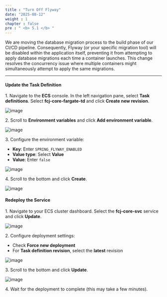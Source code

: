 ```yaml
---
title : "Turn Off Flyway"
date: "2025-08-12" 
weight : 1
chapter : false
pre : " <b> 5.1 </b> "
---
```


We are moving the database migration process to the build phase of our CI/CD pipeline. Consequently, Flyway (or your specific migration tool) will be disabled within the application itself, preventing it from attempting to apply database migrations each time a container launches. This change resolves the concurrency issue where multiple containers might simultaneously attempt to apply the same migrations. 

___

#### Update the Task Definition

1\. Navigate to the **ECS** console. In the left navigation pane, select **Task definitions**. Select **fcj-core-fargate-td** and click **Create new revision**.

![image](/workshop_fcj_Infrastructure-Monitoring-with-Custom-Metrics-andDashboards/images/5.1/Group1.png)

2\. Scroll to **Environment variables** and click **Add environment variable**.

![image](/workshop_fcj_Infrastructure-Monitoring-with-Custom-Metrics-andDashboards/images/5.1/Group2.png)

3\. Configure the environment variable:
   - **Key**: Enter `SPRING_FLYWAY_ENABLED`
   - **Value type**: Select **Value**
   - **Value**: Enter `false`

![image](/workshop_fcj_Infrastructure-Monitoring-with-Custom-Metrics-andDashboards/images/5.1/Group3.png)

4\. Scroll to the bottom and click **Create**.

![image](/workshop_fcj_Infrastructure-Monitoring-with-Custom-Metrics-andDashboards/images/5.1/Group4.png)

#### Redeploy the Service

1\. Navigate to your ECS cluster dashboard. Select the **fcj-core-svc** service and click **Update**.

![image](/workshop_fcj_Infrastructure-Monitoring-with-Custom-Metrics-andDashboards/images/5.1/Group5.png)

2\. Configure deployment settings:
   - Check **Force new deployment**
   - For **Task definition revision**, select the **latest** revision

![image](/workshop_fcj_Infrastructure-Monitoring-with-Custom-Metrics-andDashboards/images/5.1/Group6.png)

3\. Scroll to the bottom and click **Update**.

![image](/workshop_fcj_Infrastructure-Monitoring-with-Custom-Metrics-andDashboards/images/5.1/Group7.png)

4\. Wait for the deployment to complete (this may take a few minutes).

